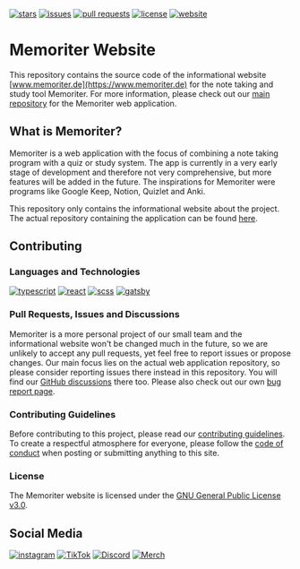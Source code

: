 [![stars](https://img.shields.io/github/stars/MemoriterApp/MemoriterWebsite?color=brightgreen)](https://github.com/MemoriterApp/MemoriterWebsite/stargazers)
[![issues](https://img.shields.io/github/issues/MemoriterApp/MemoriterWebsite?color=orange)](https://github.com/MemoriterApp/MemoriterWebsite/issues)
[![pull requests](https://img.shields.io/github/issues-pr/MemoriterApp/MemoriterWebsite?color=yellow)](https://github.com/MemoriterApp/MemoriterWebsite/pulls)
[![license](https://img.shields.io/github/license/MemoriterApp/MemoriterWebsite?color=blue)](https://github.com/MemoriterApp/MemoriterWebsite/blob/main/LICENSE)
[![website](https://img.shields.io/website-up-down-green-red/https/memoriter.de/.svg)](https://www.memoriter.de)

# Memoriter Website
This repository contains the source code of the informational website [www.memoriter.de](https://www.memoriter.de) for the note taking and study tool Memoriter. For more information, please check out our [main repository](https://github.com/MemoriterApp/Memoriter) for the Memoriter web application.

## What is Memoriter?
Memoriter is a web application with the focus of combining a note taking program with a quiz or study system. The app is currently in a very early stage of development and therefore not very comprehensive, but more features will be added in the future. The inspirations for Memoriter were programs like Google Keep, Notion, Quizlet and Anki.

This repository only contains the informational website about the project. The actual repository containing the application can be found [here](https://github.com/MemoriterApp/Memoriter).

## Contributing

### Languages and Technologies
[![typescript](https://img.shields.io/badge/TypeScript-007ACC?style=flat&logo=typescript&logoColor=white)](https://www.typescriptlang.org)
[![react](https://img.shields.io/badge/React-16181D?style=flat&logo=react&logoColor=61DAFB)](https://www.reactjs.org)
[![scss](https://img.shields.io/badge/SCSS-CC6699?style=flat&logo=sass&logoColor=white)](https://sass-lang.com/)
[![gatsby](https://img.shields.io/badge/Gatsby-663399?style=flat&logo=gatsby&logoColor=white)](https://www.gatsbyjs.com/)

### Pull Requests, Issues and Discussions
Memoriter is a more personal project of our small team and the informational website won't be changed much in the future, so we are unlikely to accept any pull requests, yet feel free to report issues or propose changes. Our main focus lies on the actual web application repository, so please consider reporting issues there instead in this repository. You will find our [GitHub discussions](https://github.com/MemoriterApp/Memoriter/discussions) there too. Please also check out our own [bug report page](https://www.memoriter.de/bugs).

### Contributing Guidelines
Before contributing to this project, please read our [contributing guidelines](https://github.com/MemoriterApp/MemoriterWebsite/blob/main/CONTRIBUTING.md). To create a respectful atmosphere for everyone, please follow the [code of conduct](https://github.com/MemoriterApp/MemoriterWebsite/blob/main/CODE_OF_CONDUCT.md) when posting or submitting anything to this site.

### License
The Memoriter website is licensed under the [GNU General Public License v3.0](https://github.com/MemoriterApp/MemoriterWebsite/blob/main/LICENSE).

## Social Media
[![instagram](https://img.shields.io/badge/Instagram-E4405F?style=flat&logo=instagram&logoColor=white)](https://www.instagram.com/memoriter6)
[![TikTok](https://img.shields.io/badge/TikTok-000000?style=flat&logo=tiktok&logoColor=white)](https://www.tiktok.com/@memoriterofficial)
[![Discord](https://img.shields.io/badge/Discord-5865F2?style=flat&logo=discord&logoColor=white)](https://discord.com/invite/wpdYh2CQ4H)
[![Merch](https://img.shields.io/badge/Spreadshirt-00B2A5?style=flat&logo=spreadshirt&logoColor=white)](https://discord.com/invite/wpdYh2CQ4H)
